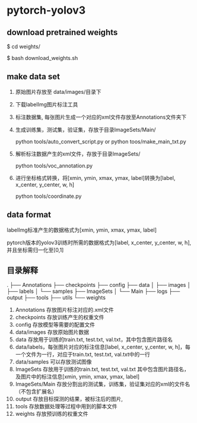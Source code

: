 # pytorch-yolov3



## download pretrained weights

$ cd weights/

$ bash download_weights.sh



## make data set

1. 原始图片存放至 data/images/目录下

2. 下载labelImg图片标注工具

3. 标注数据集, 每张图片生成一个对应的xml文件存放至Annotations文件夹下

4. 生成训练集，测试集，验证集，存放于目录ImageSets/Main/

   python  tools/auto_convert_script.py  or  python toos/make_main_txt.py

5. 解析标注数据产生的xml文件，存放于目录ImageSets/

   python tools/voc_annotation.py

6. 进行坐标格式转换，将[xmin, ymin, xmax, ymax, label]转换为[label, x_center, y_center, w, h]

   python tools/coordinate.py

   

## data format

labelImg标准产生的数据格式为[xmin, ymin, xmax, ymax, label]

pytorch版本的yolov3训练时所需的数据格式为[label, x_center, y_center, w, h],并且坐标需归一化至[0,1]



## 目录解释

.
├── Annotations
├── checkpoints
├── config
├── data
│   ├── images
│   ├── labels
│   └── samples
├── ImageSets
│   └── Main
├── logs
├── output
├── tools
├── utils
└── weights

1. Annotations  存放图片标注对应的.xml文件
2. checkpoints  存放训练产生的权重文件
3. config             存放模型等需要的配置文件
4. data/images  存放原始图片数据
5. data  存放用于训练的train.txt, test.txt, val.txt，其中包含图片路径名
6. data/labels，每张图片对应的标注信息[label, x_center, y_center, w, h]，每一个文件为一行，对应于train.txt, test.txt, val.txt中的一行
7. data/samples  可以存放测试图像
8. ImageSets 存放用于训练的train.txt, test.txt, val.txt  其中包含图片路径名，及图片中的标注信息[xmin, ymin, xmax, ymax, label]
9. ImageSets/Main  存放分割出的测试集，训练集，验证集对应的xml的文件名（不包含扩展名）
10. output   存放目标探测的结果，被标注后的图片, 
11. tools     存放数据处理等过程中用到的脚本文件
12. weights    存放预训练的权重文件







